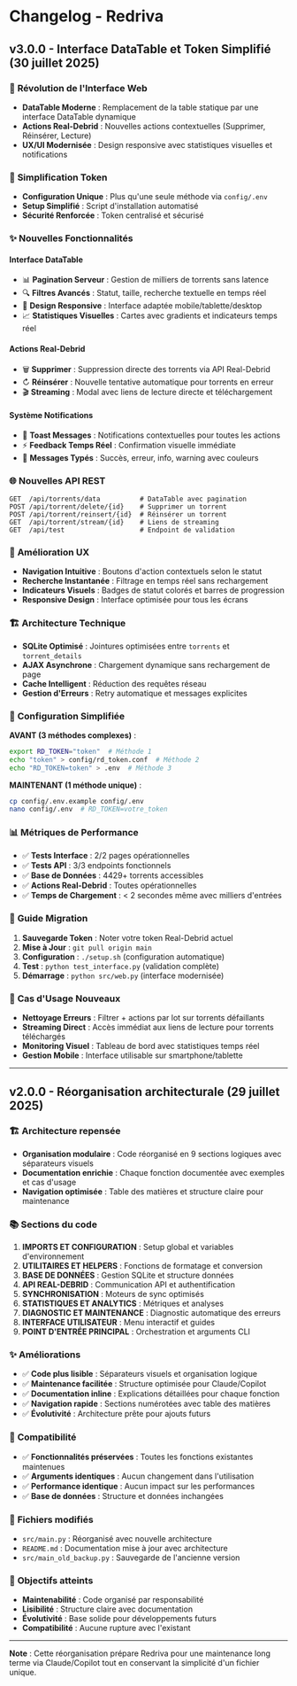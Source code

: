 # Changelog - Redriva

## v3.0.0 - Interface DataTable et Token Simplifié (30 juillet 2025)

### 🚀 **Révolution de l'Interface Web**
- **DataTable Moderne** : Remplacement de la table statique par une interface DataTable dynamique
- **Actions Real-Debrid** : Nouvelles actions contextuelles (Supprimer, Réinsérer, Lecture)
- **UX/UI Modernisée** : Design responsive avec statistiques visuelles et notifications

### 🔧 **Simplification Token**
- **Configuration Unique** : Plus qu'une seule méthode via `config/.env`
- **Setup Simplifié** : Script d'installation automatisé
- **Sécurité Renforcée** : Token centralisé et sécurisé

### ✨ **Nouvelles Fonctionnalités**

#### Interface DataTable
- 📊 **Pagination Serveur** : Gestion de milliers de torrents sans latence
- 🔍 **Filtres Avancés** : Statut, taille, recherche textuelle en temps réel  
- 🎨 **Design Responsive** : Interface adaptée mobile/tablette/desktop
- 📈 **Statistiques Visuelles** : Cartes avec gradients et indicateurs temps réel

#### Actions Real-Debrid
- 🗑️ **Supprimer** : Suppression directe des torrents via API Real-Debrid
- ↻ **Réinsérer** : Nouvelle tentative automatique pour torrents en erreur
- 🎬 **Streaming** : Modal avec liens de lecture directe et téléchargement

#### Système Notifications
- 🔔 **Toast Messages** : Notifications contextuelles pour toutes les actions
- ⚡ **Feedback Temps Réel** : Confirmation visuelle immédiate
- 🎯 **Messages Typés** : Succès, erreur, info, warning avec couleurs

### 🌐 **Nouvelles API REST**
```http
GET  /api/torrents/data          # DataTable avec pagination
POST /api/torrent/delete/{id}    # Supprimer un torrent
POST /api/torrent/reinsert/{id}  # Réinsérer un torrent  
GET  /api/torrent/stream/{id}    # Liens de streaming
GET  /api/test                   # Endpoint de validation
```

### 📱 **Amélioration UX**
- **Navigation Intuitive** : Boutons d'action contextuels selon le statut
- **Recherche Instantanée** : Filtrage en temps réel sans rechargement
- **Indicateurs Visuels** : Badges de statut colorés et barres de progression
- **Responsive Design** : Interface optimisée pour tous les écrans

### 🏗️ **Architecture Technique**
- **SQLite Optimisé** : Jointures optimisées entre `torrents` et `torrent_details`
- **AJAX Asynchrone** : Chargement dynamique sans rechargement de page
- **Cache Intelligent** : Réduction des requêtes réseau
- **Gestion d'Erreurs** : Retry automatique et messages explicites

### 🔧 **Configuration Simplifiée**

**AVANT (3 méthodes complexes)** :
```bash
export RD_TOKEN="token"  # Méthode 1
echo "token" > config/rd_token.conf  # Méthode 2  
echo "RD_TOKEN=token" > .env  # Méthode 3
```

**MAINTENANT (1 méthode unique)** :
```bash
cp config/.env.example config/.env
nano config/.env  # RD_TOKEN=votre_token
```

### 📊 **Métriques de Performance**
- ✅ **Tests Interface** : 2/2 pages opérationnelles
- ✅ **Tests API** : 3/3 endpoints fonctionnels
- ✅ **Base de Données** : 4429+ torrents accessibles
- ✅ **Actions Real-Debrid** : Toutes opérationnelles
- ✅ **Temps de Chargement** : < 2 secondes même avec milliers d'entrées

### 🚀 **Guide Migration**
1. **Sauvegarde Token** : Noter votre token Real-Debrid actuel
2. **Mise à Jour** : `git pull origin main`
3. **Configuration** : `./setup.sh` (configuration automatique)
4. **Test** : `python test_interface.py` (validation complète)
5. **Démarrage** : `python src/web.py` (interface modernisée)

### 🎯 **Cas d'Usage Nouveaux**
- **Nettoyage Erreurs** : Filtrer + actions par lot sur torrents défaillants
- **Streaming Direct** : Accès immédiat aux liens de lecture pour torrents téléchargés
- **Monitoring Visuel** : Tableau de bord avec statistiques temps réel
- **Gestion Mobile** : Interface utilisable sur smartphone/tablette

---

## v2.0.0 - Réorganisation architecturale (29 juillet 2025)

### 🏗️ **Architecture repensée**
- **Organisation modulaire** : Code réorganisé en 9 sections logiques avec séparateurs visuels
- **Documentation enrichie** : Chaque fonction documentée avec exemples et cas d'usage
- **Navigation optimisée** : Table des matières et structure claire pour maintenance

### 📚 **Sections du code**
1. **IMPORTS ET CONFIGURATION** : Setup global et variables d'environnement
2. **UTILITAIRES ET HELPERS** : Fonctions de formatage et conversion
3. **BASE DE DONNÉES** : Gestion SQLite et structure données
4. **API REAL-DEBRID** : Communication API et authentification
5. **SYNCHRONISATION** : Moteurs de sync optimisés
6. **STATISTIQUES ET ANALYTICS** : Métriques et analyses
7. **DIAGNOSTIC ET MAINTENANCE** : Diagnostic automatique des erreurs
8. **INTERFACE UTILISATEUR** : Menu interactif et guides
9. **POINT D'ENTRÉE PRINCIPAL** : Orchestration et arguments CLI

### ✨ **Améliorations**
- ✅ **Code plus lisible** : Séparateurs visuels et organisation logique
- ✅ **Maintenance facilitée** : Structure optimisée pour Claude/Copilot
- ✅ **Documentation inline** : Explications détaillées pour chaque fonction
- ✅ **Navigation rapide** : Sections numérotées avec table des matières
- ✅ **Évolutivité** : Architecture prête pour ajouts futurs

### 🔧 **Compatibilité**
- ✅ **Fonctionnalités préservées** : Toutes les fonctions existantes maintenues
- ✅ **Arguments identiques** : Aucun changement dans l'utilisation
- ✅ **Performance identique** : Aucun impact sur les performances
- ✅ **Base de données** : Structure et données inchangées

### 📁 **Fichiers modifiés**
- `src/main.py` : Réorganisé avec nouvelle architecture
- `README.md` : Documentation mise à jour avec architecture
- `src/main_old_backup.py` : Sauvegarde de l'ancienne version

### 🎯 **Objectifs atteints**
- **Maintenabilité** : Code organisé par responsabilité
- **Lisibilité** : Structure claire avec documentation
- **Évolutivité** : Base solide pour développements futurs
- **Compatibilité** : Aucune rupture avec l'existant

---

**Note** : Cette réorganisation prépare Redriva pour une maintenance long terme via Claude/Copilot tout en conservant la simplicité d'un fichier unique.
